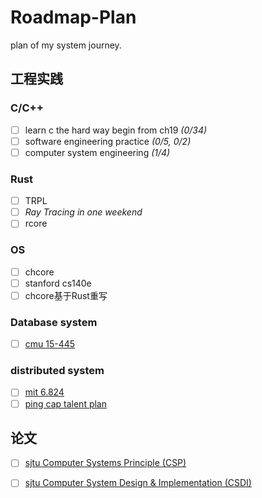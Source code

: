 # Roadmap-Plan

plan of my system journey.

## 工程实践

### C/C++

- [ ] learn c the hard way begin from ch19 *(0/34)*
- [ ] software engineering practice *(0/5, 0/2)*
- [ ] computer system engineering *(1/4)*

### Rust

- [ ] TRPL
- [ ] *Ray Tracing in one weekend*
- [ ] rcore

### OS

- [ ] chcore
- [ ] stanford cs140e
- [ ] chcore基于Rust重写

### Database system

- [ ] [cmu 15-445](https://15445.courses.cs.cmu.edu/fall2019/assignments.html)

### distributed system

- [ ] [mit 6.824](https://pdos.csail.mit.edu/6.824/schedule.html)
- [ ] [ping cap talent plan](https://university.pingcap.com/talent-plan/)

## 论文

- [ ] [sjtu Computer Systems Principle (CSP)](https://ipads.se.sjtu.edu.cn/courses/csp/)
- [ ] [sjtu Computer System Design & Implementation (CSDI)](https://ipads.se.sjtu.edu.cn/courses/csdi/)


